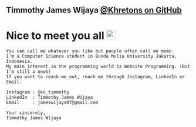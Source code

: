 ## **Timmothy James Wijaya** [@Khretons on GitHub](https://github.com/Khretons)

<h1>Nice to meet you all <img src="https://media.giphy.com/media/hvRJCLFzcasrR4ia7z/giphy.gif" width="25px">
</h1>

```
You can call me whatever you like but people often call me momo.
I'm a Computer Science student in Bunda Mulia University Jakarta, Indonesia.
My main interest in the programming world is Website Programming. (But I'm still a newb)
If you want to reach me out, reach me through Instagram, LinkedIn or Email.

Instagram : @sn_timmothy
LinkedIn  : Timmothy James Wijaya
Email     : jameswijaya07@gmail.com

Your sincerely,
Timmothy James Wijaya
```
